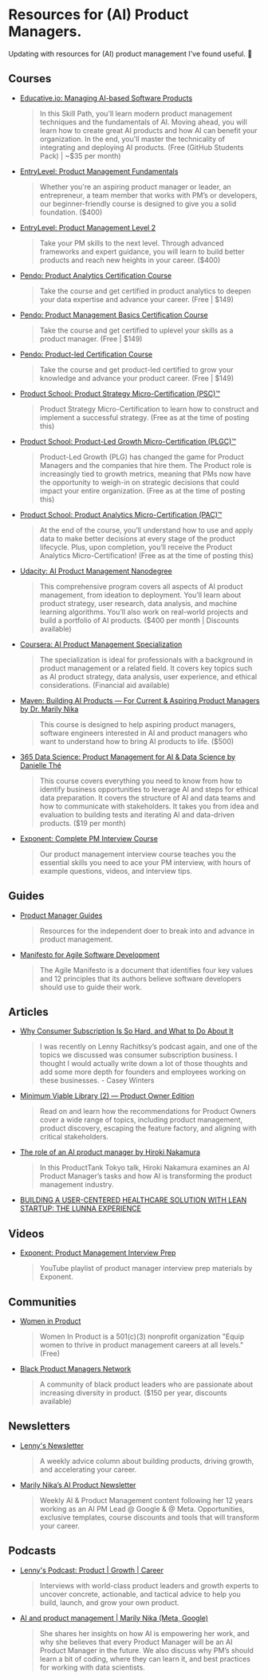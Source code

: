 # Resources for (AI) Product Managers.
Updating with resources for (AI) product management I've found useful. 🫡


## Courses 
- [Educative.io: Managing AI-based Software Products](https://www.educative.io/path/managing-ai-based-software-products)
  >  In this Skill Path, you'll learn modern product management techniques and the fundamentals of AI. Moving ahead, you will learn how to create great AI products and how AI can benefit your organization. In the end, you'll master the technicality of integrating and deploying AI products. (Free (GitHub Students Pack) | ~$35 per month)
- [EntryLevel: Product Management Fundamentals](https://www.entrylevel.net/courses/product)
  > Whether you're an aspiring product manager or leader, an entrepreneur, a team member that works with PM’s or developers, our beginner-friendly course is designed to give you a solid foundation. ($400)
- [EntryLevel: Product Management Level 2](https://www.entrylevel.net/courses/product2)
  > Take your PM skills to the next level. Through advanced frameworks and expert guidance, you will learn to build better products and reach new heights in your career. ($400)
- [Pendo: Product Analytics Certification Course](https://www.productledcertified.com/product-analytics)
  > Take the course and get certified in product analytics to deepen your data expertise and advance your career. (Free | $149)
- [Pendo: Product Management Basics Certification Course](https://www.productledcertified.com/product-management-basics)
  > Take the course and get certified to uplevel your skills as a product manager. (Free | $149)
- [Pendo: Product-led Certification Course](https://www.productledcertified.com/get-started)
  > Take the course and get product-led certified to grow your knowledge and advance your product career. (Free | $149)
- [Product School: Product Strategy Micro-Certification (PSC)™️](https://productschool.teachable.com/p/productstrategy)
  > Product Strategy Micro-Certification to learn how to construct and implement a successful strategy. (Free as at the time of posting this)
- [Product School: Product-Led Growth Micro-Certification (PLGC)™️](https://productschool.teachable.com/p/plg)
  > Product-Led Growth (PLG) has changed the game for Product Managers and the companies that hire them. The Product role is increasingly tied to growth metrics, meaning that PMs now have the opportunity to weigh-in on strategic decisions that could impact your entire organization. (Free as at the time of posting this)
- [Product School: Product Analytics Micro-Certification (PAC)™](https://productschool.teachable.com/p/productanalytics)
  > At the end of the course, you’ll understand how to use and apply data to make better decisions at every stage of the product lifecycle. Plus, upon completion, you’ll receive the Product Analytics Micro-Certification! (Free as at the time of posting this)
- [Udacity: AI Product Management Nanodegree](https://www.udacity.com/course/ai-product-manager-nanodegree--nd088?irclickid=U8d1s3Vf3xyNWIM33CQeS15vUkAQS4wi1VTrRk0&irgwc=1&utm_source=affiliate&utm_medium=&aff=259799&utm_term=&utm_campaign=_gtcm_search_&utm_content=&adid=788805)
  > This comprehensive program covers all aspects of AI product management, from ideation to deployment. You’ll learn about product strategy, user research, data analysis, and machine learning algorithms. You’ll also work on real-world projects and build a portfolio of AI products. ($400 per month | Discounts available)
- [Coursera: AI Product Management Specialization](https://www.coursera.org/specializations/ai-product-management-duke)
  > The specialization is ideal for professionals with a background in product management or a related field. It covers key topics such as AI product strategy, data analysis, user experience, and ethical considerations. (Financial aid available)
- [Maven: Building AI Products — For Current & Aspiring Product Managers by Dr. Marily Nika](https://maven.com/marily-nika/technical-product-management)
  > This course is designed to help aspiring product managers, software engineers interested in AI and product managers who want to understand how to bring AI products to life. ($500)
- [365 Data Science: Product Management for AI & Data Science by Danielle Thé](https://365datascience.com/courses/product-management-for-ai-data-science/)
  > This course covers everything you need to know from how to identify business opportunities to leverage AI and steps for ethical data preparation. It covers the structure of AI and data teams and how to communicate with stakeholders. It takes you from idea and evaluation to building tests and iterating AI and data-driven products. ($19 per month)
- [Exponent: Complete PM Interview Course](https://www.tryexponent.com/courses/pm#pm-intro)
  > Our product management interview course teaches you the essential skills you need to ace your PM interview, with hours of example questions, videos, and interview tips.


## Guides
- [Product Manager Guides](https://pmstarterpack.com/)
  > Resources for the independent doer to break into and advance in product management.
- [Manifesto for Agile Software Development](https://agilemanifesto.org/)
  > The Agile Manifesto is a document that identifies four key values and 12 principles that its authors believe software developers should use to guide their work.


## Articles
- [Why Consumer Subscription Is So Hard, and What to Do About It](https://caseyaccidental.com/consumer-subscription)
  > I was recently on Lenny Rachitksy’s podcast again, and one of the topics we discussed was consumer subscription business. I thought I would actually write down a lot of those thoughts and add some more depth for founders and employees working on these businesses. - Casey Winters
- [Minimum Viable Library (2) — Product Owner Edition](https://age-of-product.com/minimum-viable-library-product-owner-edition/)
  > Read on and learn how the recommendations for Product Owners cover a wide range of topics, including product management, product discovery, escaping the feature factory, and aligning with critical stakeholders.
- [The role of an AI product manager by Hiroki Nakamura](https://www.mindtheproduct.com/the-role-of-an-ai-product-manager/)
  > In this ProductTank Tokyo talk, Hiroki Nakamura examines an AI Product Manager’s tasks and how AI is transforming the product management industry. 
- [BUILDING A USER-CENTERED HEALTHCARE SOLUTION WITH LEAN STARTUP: THE LUNNA EXPERIENCE](https://www.thaisafernandes.com/lean-startup)


## Videos
- [Exponent: Product Management Interview Prep](https://www.youtube.com/playlist?list=PLrtCHHeadkHr8ro-vTg1CAdDuwrVmXS4y)
  > YouTube playlist of product manager interview prep materials by Exponent.


## Communities
- [Women in Product](https://womenpm.org/)
  > Women In Product is a 501(c)(3) nonprofit organization "Equip women to thrive in product management careers at all levels." (Free)
- [Black Product Managers Network](https://network.blackproductmanagers.com/)
  > A community of black product leaders who are passionate about increasing diversity in product. ($150 per year, discounts available)


## Newsletters
- [Lenny's Newsletter](https://www.lennysnewsletter.com/)
  > A weekly advice column about building products, driving growth, and accelerating your career.
- [Marily Nika’s AI Product Newsletter](https://marily.substack.com/)
  > Weekly AI & Product Management content following her 12 years working as an AI PM Lead @ Google & @ Meta. Opportunities, exclusive templates, course discounts and tools that will transform your career.


## Podcasts
- [Lenny's Podcast: Product | Growth | Career](https://www.lennysnewsletter.com/podcast)
  > Interviews with world-class product leaders and growth experts to uncover concrete, actionable, and tactical advice to help you build, launch, and grow your own product.
- [AI and product management | Marily Nika (Meta, Google)](https://www.youtube.com/watch?v=qNPPoj1qUG0)
  > She shares her insights on how AI is empowering her work, and why she believes that every Product Manager will be an AI Product Manager in the future. We also discuss why PM’s should learn a bit of coding, where they can learn it, and best practices for working with data scientists.
